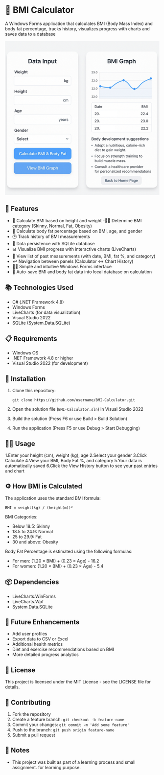 # 🧮 BMI Calculator

A Windows Forms application that calculates BMI (Body Mass Index) and body fat percentage, tracks history, visualizes progress with charts and saves data to a database

![App Mockup](https://github.com/revanataruk/BMI-Calculator/raw/master/mockup.jpg)

## 🧩 Features

- 🔢 Calculate BMI based on height and weight
-🧍‍♂️ Determine BMI category (Skinny, Normal, Fat, Obesity)
- 💪 Calculate body fat percentage based on BMI, age, and gender
- 🕒 Track history of BMI measurements
- 🧠 Data persistence with SQLite database
- 📊 Visualize BMI progress with interactive charts (LiveCharts)
- 📃 View list of past measurements (with date, BMI, fat %, and category)
- ↩️ Navigation between panels (Calculator ↔ Chart History)
- 🧑‍💻 Simple and intuitive Windows Forms interface
- 💾 Auto-save BMI and body fat data into local database on calculation

## 📚 Technologies Used

- C# (.NET Framework 4.8)
- Windows Forms
- LiveCharts (for data visualization)
- Visual Studio 2022
- SQLite (System.Data.SQLite)

## 📋 Requirements

- Windows OS
- .NET Framework 4.8 or higher
- Visual Studio 2022 (for development)

## 📁 Installation

1. Clone this repository:
   ```
   git clone https://github.com/username/BMI-Calculator.git
   ```

2. Open the solution file (`BMI-Calculator.sln`) in Visual Studio 2022

3. Build the solution (Press F6 or use Build > Build Solution)

4. Run the application (Press F5 or use Debug > Start Debugging)

## 👨‍💻 Usage

1.Enter your height (cm), weight (kg), age
2.Select your gender
3.Click Calculate
4.View your BMI, Body Fat %, and category
5.Your data is automatically saved
6.Click the View History button to see your past entries and chart

## ⚙️ How BMI is Calculated
The application uses the standard BMI formula:
```
BMI = weight(kg) / (height(m))²
```

BMI Categories:
- Below 18.5: Skinny
- 18.5 to 24.9: Normal
- 25 to 29.9: Fat
- 30 and above: Obesity

Body Fat Percentage is estimated using the following formulas:
- For men: (1.20 × BMI) + (0.23 × Age) - 16.2
- For women: (1.20 × BMI) + (0.23 × Age) - 5.4

## 📦 Dependencies

- LiveCharts.WinForms
- LiveCharts.Wpf
- System.Data.SQLite

## 🎯 Future Enhancements

- Add user profiles
- Export data to CSV or Excel
- Additional health metrics
- Diet and exercise recommendations based on BMI
- More detailed progress analytics

## 📄 License

This project is licensed under the MIT License - see the LICENSE file for details.

## 📌 Contributing

1. Fork the repository
2. Create a feature branch: `git checkout -b feature-name`
3. Commit your changes: `git commit -m 'Add some feature'`
4. Push to the branch: `git push origin feature-name`
5. Submit a pull request

## 📌 Notes

- This project was built as part of a learning process and small assignment. for learning purpose.
